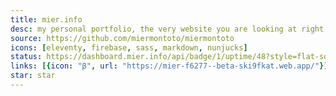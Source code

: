 ```yaml
---
title: mier.info
desc: my personal portfolio, the very website you are looking at right now.
source: https://github.com/miermontoto/miermontoto
icons: [eleventy, firebase, sass, markdown, nunjucks]
status: https://dashboard.mier.info/api/badge/1/uptime/48?style=flat-square
links: [{icon: "β", url: "https://mier-f6277--beta-ski9fkat.web.app/"}]
star: star
---
```

